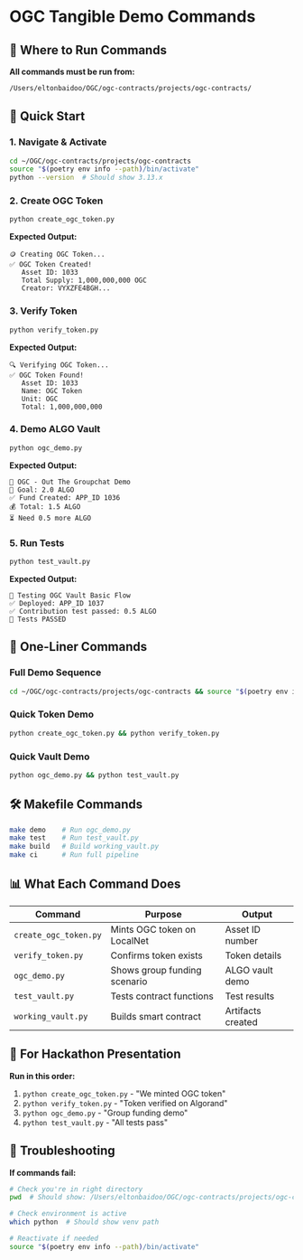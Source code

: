 # OGC Tangible Demo Commands

## 📍 Where to Run Commands

**All commands must be run from:**
```bash
/Users/eltonbaidoo/OGC/ogc-contracts/projects/ogc-contracts/
```

## 🚀 Quick Start

### 1. Navigate & Activate
```bash
cd ~/OGC/ogc-contracts/projects/ogc-contracts
source "$(poetry env info --path)/bin/activate"
python --version  # Should show 3.13.x
```

### 2. Create OGC Token
```bash
python create_ogc_token.py
```
**Expected Output:**
```
🪙 Creating OGC Token...
✅ OGC Token Created!
   Asset ID: 1033
   Total Supply: 1,000,000,000 OGC
   Creator: VYXZFE4BGH...
```

### 3. Verify Token
```bash
python verify_token.py
```
**Expected Output:**
```
🔍 Verifying OGC Token...
✅ OGC Token Found!
   Asset ID: 1033
   Name: OGC Token
   Unit: OGC
   Total: 1,000,000,000
```

### 4. Demo ALGO Vault
```bash
python ogc_demo.py
```
**Expected Output:**
```
🚀 OGC - Out The Groupchat Demo
🎯 Goal: 2.0 ALGO
✅ Fund Created: APP_ID 1036
💰 Total: 1.5 ALGO
⏳ Need 0.5 more ALGO
```

### 5. Run Tests
```bash
python test_vault.py
```
**Expected Output:**
```
🧪 Testing OGC Vault Basic Flow
✅ Deployed: APP_ID 1037
✅ Contribution test passed: 0.5 ALGO
🏁 Tests PASSED
```

## 🎯 One-Liner Commands

### Full Demo Sequence
```bash
cd ~/OGC/ogc-contracts/projects/ogc-contracts && source "$(poetry env info --path)/bin/activate" && python create_ogc_token.py && python verify_token.py && python ogc_demo.py
```

### Quick Token Demo
```bash
python create_ogc_token.py && python verify_token.py
```

### Quick Vault Demo
```bash
python ogc_demo.py && python test_vault.py
```

## 🛠️ Makefile Commands

```bash
make demo    # Run ogc_demo.py
make test    # Run test_vault.py  
make build   # Build working_vault.py
make ci      # Run full pipeline
```

## 📊 What Each Command Does

| Command | Purpose | Output |
|---------|---------|---------|
| `create_ogc_token.py` | Mints OGC token on LocalNet | Asset ID number |
| `verify_token.py` | Confirms token exists | Token details |
| `ogc_demo.py` | Shows group funding scenario | ALGO vault demo |
| `test_vault.py` | Tests contract functions | Test results |
| `working_vault.py` | Builds smart contract | Artifacts created |

## 🎤 For Hackathon Presentation

**Run in this order:**
1. `python create_ogc_token.py` - "We minted OGC token"
2. `python verify_token.py` - "Token verified on Algorand"  
3. `python ogc_demo.py` - "Group funding demo"
4. `python test_vault.py` - "All tests pass"

## 🔧 Troubleshooting

**If commands fail:**
```bash
# Check you're in right directory
pwd  # Should show: /Users/eltonbaidoo/OGC/ogc-contracts/projects/ogc-contracts

# Check environment is active
which python  # Should show venv path

# Reactivate if needed
source "$(poetry env info --path)/bin/activate"
```